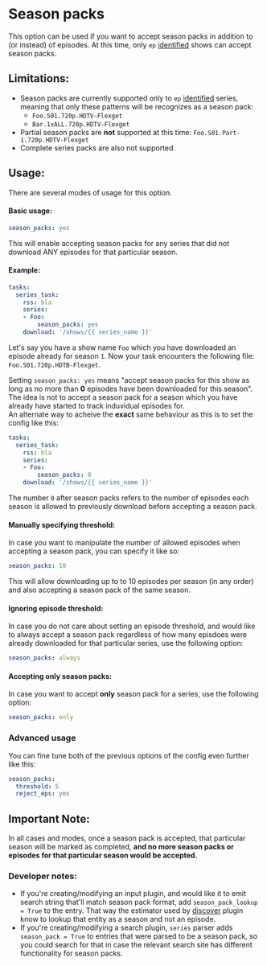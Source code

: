 # Season packs

This option can be used if you want to accept season packs in addition to (or instead) of episodes. At this time, only `ep` [identified](/Plugins/series/identified_by) shows can accept season packs.

## Limitations:

- Season packs are currently supported only to `ep` [identified](/Plugins/series/identified_by) series, meaning that only these patterns will be recognizes as a season pack:
  - `Foo.S01.720p.HDTV-Flexget`
  - `Bar.1xALL.720p.HDTV-Flexget`
- Partial season packs are **not** supported at this time: `Foo.S01.Part-1.720p.HDTV-Flexget`
- Complete series packs are also not supported.

## Usage:

There are several modes of usage for this option. 

#### Basic usage:
```yaml
season_packs: yes
```
This will enable accepting season packs for any series that did not download ANY episodes for that particular season.  

#### Example:
```yaml
tasks:
  series_task:
    rss: bla
    series:
    - Foo:
        season_packs: yes
    download: '/shows/{{ series_name }}'
```

Let's say you have a show name `Foo` which you have downloaded an episode already for season `1`. Now your task encounters the following file:
`Foo.S01.720p.HDTB-Flexget`. 

Setting `season_packs: yes` means "accept season packs for this show as long as no more than **0** episodes have been downloaded for this season". The idea is not to accept a season pack for a season which you have already have started to track induvidual episodes for.  
An alternate way to acheive the **exact** same behaviour as this is to set the config like this:
```yaml
tasks:
  series_task:
    rss: bla
    series:
    - Foo:
        season_packs: 0
    download: '/shows/{{ series_name }}'
```
The number `0` after season packs refers to the number of episodes each season is allowed to previously download before accepting a season pack. 

#### Manually specifying threshold:
In case you want to manipulate the number of allowed episodes when accepting a season pack, you can specify it like so:
```yaml
season_packs: 10
```
This will allow downloading up to to 10 episodes per season (in any order) and also accepting a season pack of the same season.

#### Ignoring episode threshold:
In case you do not care about setting an episode threshold, and would like to always accept a season pack regardless of how many episdoes were already downloaded for that particular series, use the following option:
```yaml
season_packs: always
```

#### Accepting only season packs:
In case you want to accept **only** season pack for a series, use the following option:
```yaml
season_packs: only
```

### Advanced usage
You can fine tune both of the previous options of the config even further like this:
```yaml
season_packs:
  threshold: 5
  reject_eps: yes
```
## Important Note: 
In all cases and modes, once a season pack is accepted, that particular season will be marked as completed, **and no more season packs or episodes for that particular season would be accepted.**

### Developer notes:
- If you're creating/modifying an input plugin, and would like it to emit search string that'll match season pack format, add `season_pack_lookup = True` to the entry. That way the estimator used by [discover](/Plugins/discover) plugin know to lookup that entity as a season and not an episode.
- If you're creating/modifying a search plugin, `series` parser adds `season_pack = True` to entries that were parsed to be a season pack, so you could search for that in case the relevant search site has different functionality for season packs.

